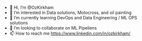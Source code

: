 - 👋 Hi, I’m @OzKirkham
- 👀 I’m interested in Data solutions, Motocross, and oil painting
- 🌱 I’m currently learning DevOps and Data Engineering / ML OPS solutions
- 💞️ I’m looking to collaborate on ML Pipeliens
- 📫 How to reach me https://www.linkedin.com/in/ozkirkham/

<!---
OzKirkham/OzKirkham is a ✨ special ✨ repository because its `README.md` (this file) appears on your GitHub profile.
You can click the Preview link to take a look at your changes.
--->
